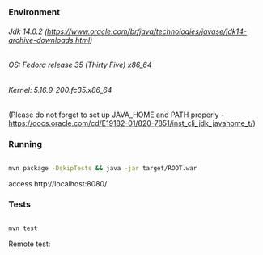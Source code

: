 
### Environment

###### Jdk 14.0.2 (https://www.oracle.com/br/java/technologies/javase/jdk14-archive-downloads.html)
###### OS: Fedora release 35 (Thirty Five) x86_64
###### Kernel: 5.16.9-200.fc35.x86_64
(Please do not forget to set up JAVA_HOME and PATH properly - https://docs.oracle.com/cd/E19182-01/820-7851/inst_cli_jdk_javahome_t/)
    

### Running

```bash

mvn package -DskipTests && java -jar target/ROOT.war

```

access http://localhost:8080/

### Tests

```bash

mvn test

```

Remote test: 